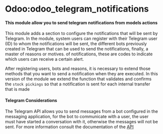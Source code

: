 # Odoo:odoo_telegram_notifications

####    This module allow you to send telegram notifications from models actions

This module adds a section to configure the notifications that will be sent by Telegram. In the module, system users can register with their Telegram user (ID) to whom the notifications will be sent, the different bots previously created in Telegram that can be used to send the notifications, finally, a master of reasons or motives. of notifications, these are codes to indicate which users can receive a certain alert.

After registering users, bots and reasons, it is necessary to extend those methods that you want to send a notification when they are executed. In this version of the module we extend the function that validates and confirms the `stock pickings` so that a notification is sent for each internal transfer that is made


####    Telegram Considerations

The Telegram API allows you to send messages from a bot configured in the messaging application, for the bot to communicate with a user, the user must have started a conversation with it, otherwise the messages will not be sent. For more information consult the documentation of the [API](https://core.telegram.org/api)